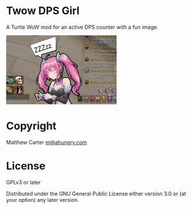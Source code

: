 # Twow DPS Girl

A Turtle WoW  mod for an active DPS counter with a fun image.

![AhuCT](https://github.com/ahungry/TwowDpsGirl/blob/master/wow-dps-girl-demo.gif)

# Copyright

Matthew Carter <m@ahungry.com>

# License

GPLv3 or later

Distributed under the GNU General Public License either version 3.0 or (at
your option) any later version.
